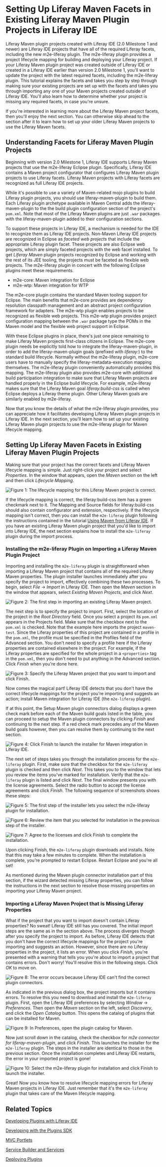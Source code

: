 # Setting Up Liferay Maven Facets in Existing Liferay Maven Plugin Projects in Liferay IDE [](id=setting-up-liferay-maven-facets-in-existing-liferay-maven-plugin-projects-i)

Liferay Maven plugin projects created with Liferay IDE (2.0 Milestone 1 and
newer) are Liferay IDE projects that have all of the required Liferay facets,
including the new m2e-liferay plugin. The m2e-liferay plugin provides a project
lifecycle mapping for building and deploying your Liferay project. If your
Liferay Maven plugin project was created outside of Liferay IDE or created in a
Liferay IDE earlier than version 2.0 Milestone 1, you'll want to update the
project with the latest required facets, including the m2e-liferay plugin. This
tutorial explains the facets and takes you step by step through making sure your
existing projects are set up with the facets and takes you through importing any
one of your Maven projects created outside of Liferay IDE. You'll also learn how
to determine whether your project is missing any required facets, in case you're
unsure. 

If you're interested in learning more about the Liferay Maven project facets,
then you'll enjoy the next section. You can otherwise skip ahead to the section
after it to learn how to set up your older Liferay Maven projects to use the
Liferay Maven facets. 

## Understanding Facets for Liferay Maven Plugin Projects [](id=understanding-facets-for-liferay-maven-plugin-projects)

Beginning with version 2.0 Milestone 1, Liferay IDE supports Liferay Maven
projects that use the m2e-liferay Eclipse plugin. Specifically, Liferay IDE
contains a Maven project configurator that configures Liferay Maven plugin
projects to use Liferay facets. Liferay Maven projects with Liferay facets are
recognized as full Liferay IDE projects. 

While it's possible to use a variety of Maven-related mojo plugins to build
Liferay plugin projects, you should use liferay-maven-plugin to build them. Each
Liferay plugin archetype available in Maven Central adds the
liferay-maven-plugin to the the build plugin configuration section of the
project's `pom.xml`. Note that most of the Liferay Maven plugins are just `.war`
packages with the liferay-maven-plugin added to their configuration sections. 

To support these projects in Liferay IDE, a mechanism is needed for the IDE to
recognize them as Liferay IDE projects. Non-Maven Liferay IDE projects are
recognized in Eclipse as *faceted web projects* that include the appropriate
Liferay plugin facet. These projects are also Eclipse web projects, which are
simply faceted projects with the web facet installed. To get *Liferay Maven*
plugin projects recognized by Eclipse and working with the rest of its JEE
tooling, the projects must be faceted as flexible web projects. The m2e-liferay
plugin in concert with the following Eclipse plugins meet these requirements. 

- m2e-core: Maven integration for Eclipse
- m2e-wtp: Maven integration for WTP

The m2e-core plugin contains the standard Maven tooling support for Eclipse. The
main benefits that m2e-core provides are dependency resolution classpath
management and an abstract project configuration framework for adapters. The
m2e-wtp plugin enables projects to be recognized as flexible web projects. This
m2e-wtp plugin provides project configuration mapping between the `.war` package
type the POMs in the Maven model and the flexible web project support in
Eclipse. 

With these Eclipse plugins in place, there's just one piece remaining to make
Liferay Maven projects first-class citizens in Eclipse. The m2e-core plugin
needs be explicitly told how to integrate the liferay-maven-plugin, in order to
add the liferay-maven-plugin goals (prefixed with *liferay:*) to the standard
build lifecycle. Normally without the m2e-liferay plugin, m2e-core users have to
manually specify the liferay-metadata-execution mapping themselves. The
m2e-liferay plugin conveniently automatically provides this mapping. The
m2e-liferay plugin also provides m2e-core with additional build participation
integration to make sure that Liferay Maven projects are handled properly in the
Eclipse build lifecycle. For example, m2e-liferay makes sure that the Liferay
Maven goal *liferay:build-css* is called when Eclipse deploys a Liferay theme
plugin. Other Liferay Maven goals are similarly enabled by m2e-liferay. 

Now that you know the details of what the m2e-liferay plugin provides, you can
appreciate how it facilitates developing Liferay Maven plugin projects in
Liferay IDE. In the next section, you'll learn how to set up your existing
Liferay Maven plugin projects to use the m2e-liferay plugin for Maven lifecycle
mapping. 

## Setting Up Liferay Maven Facets in Existing Liferay Maven Plugin Projects [](id=setting-up-liferay-maven-facets-in-existing-liferay-maven-plugin-projects)

Making sure that your project has the correct facets and Liferay Maven lifecycle
mapping is simple. Just right-click your project and select *Properties*. In the
window that appears, open the *Maven* section on the left and then click
*Lifecycle Mapping*. 

![Figure 1: The lifecycle mapping for this Liferay Maven project is correct.](../../images/maven-lifecycle-mapping-correct.png)

If the lifecycle mapping is correct, the liferay:build-css item has a green
checkmark next to it. The Mapping and Source fields for liferay:build-css should
also contain configurator and extension, respectively. If the lifecycle mapping
isn't correct, then you can install the `m2e-liferay` plugin following the
instructions contained in the tutorial
[Using Maven from Liferay IDE](/tutorials/-/knowledge_base/using-maven-from-liferay-ide). 
If you have an existing Liferay Maven plugin project that you'd like to import
into Liferay IDE, the next section explains how to install the `m2e-liferay`
plugin during the import process. 

### Installing the m2e-liferay Plugin on Importing a Liferay Maven Plugin Project [](id=installing-the-m2e-liferay-plugin-on-importing-a-liferay-maven-plugin-proje)

Importing and installing the `m2e-liferay` plugin is straightforward when
importing a Liferay Maven project that contains all of the required Liferay
Maven properties. The plugin installer launches immediately after you specify
the project to import, effectively combining these two processes. To begin,
select *File* &rarr; *Import* in Liferay IDE. Then open the *Maven* section in
the window that appears, select *Existing Maven Projects*, and click *Next*. 

![Figure 2: The first step in importing an existing Liferay Maven project.](../../images/maven-ide-import-01.png)

The next step is to specify the project to import. First, select the location of
the project in the *Root Directory* field. Once you select a project its
`pom.xml` appears in the Projects field. Make sure that the checkbox next to the
`pom.xml` is checked. Note that the example here imports the project
`maven-test`. Since the Liferay properties of this project are contained in a
profile in the `pom.xml`, the profile must be specified in the Profiles field of
the Advanced section. You don't need to specify a profile here if the Liferay
properties are contained elsewhere in the project. For example, if the Liferay
properties are specified for the whole project in a `<properties>` tag in the
`pom.xml`, then you don't need to put anything in the Advanced section. Click
*Finish* when you're done here. 

![Figure 3: Specify the Liferay Maven project that you want to import and click *Finish*.](../../images/maven-ide-import-02.png)

Now comes the magical part! Liferay IDE detects that you don't have the correct 
lifecycle mappings for the project you're importing and suggests an action; 
install Maven integration for Liferay IDE (the `m2e-liferay` plugin).

If at this point, the Setup Maven plugin connectors dialog displays a green
check mark before each of the Maven build goals listed in the table, you can
proceed to setup the Maven plugin connectors by clicking *Finish* and continuing
to the next step. If a red check mark precedes any of the Maven build goals
however, then you can resolve them by continuing to the next section. 

![Figure 4: Click *Finish* to launch the installer for Maven integration in Liferay IDE.](../../images/maven-ide-import-03.png)

The next set of steps takes you through the installation process for the
`m2e-liferay` plugin. First, make sure that the checkbox for the `m2e-liferay`
plugin is checked and then click *Next*. This takes you to the window that lets
you review the items you've marked for installation. Verify that the
`m2e-liferay` plugin is listed and click *Next*. The final window presents you
with the license agreements. Select the radio button to accept the license
agreements and click *Finish*. The following sequence of screenshots shows these
steps: 

![Figure 5: The first step of the installer lets you select the `m2e-liferay` plugin for installation.](../../images/maven-ide-m2e-install-01.png)

![Figure 6: Review the item that you selected for installation in the previous step of the installer.](../../images/maven-ide-m2e-install-02.png)

![Figure 7: Agree to the licenses and click *Finish* to complete the installation.](../../images/maven-ide-m2e-install-03.png)

Upon clicking Finish, the `m2e-liferay` plugin downloads and installs. Note that 
this may take a few minutes to complete. When the installation is complete, 
you're prompted to restart Eclipse. Restart Eclipse and you're all set! 

As mentioned during the Maven plugin connector installation part of this
section, if the wizard detected missing Liferay properties, you can follow the
instructions in the next section to resolve those missing properties on
importing your Liferay Maven project. 

### Importing a Liferay Maven Project that is Missing Liferay Properties [](id=importing-a-liferay-maven-project-that-is-missing-liferay-properties)

What if the project that you want to import doesn't contain Liferay properties? 
No sweat! Liferay IDE still has you covered. The initial import steps are the 
same as in the section above. The process diverges though after you specify the 
project to import. As before, Liferay IDE detects that you don't have the 
correct lifecycle mappings for the project you're importing and suggests an 
action. However, since there are no Liferay properties in the project, it lists 
an error. When you click *Finish*, you're presented with a warning that tells 
you you're about to import a project that contains errors. Don't worry! You'll 
resolve this in the following steps. Click *OK* to move on. 

![Figure 8: The error occurs because Liferay IDE can't find the correct plugin connectors.](../../images/maven-ide-no-props-01.png)

As indicated in the previous dialog box, the project imports but it contains
errors. To resolve this you need to download and install the `m2e-liferay`
plugin. First, open the Liferay IDE preferences by selecting *Window* &rarr;
*Preferences*. Then open the *Maven* section on the left, select *Discovery*,
and click the *Open Catalog* button. This opens the catalog of plugins that can
be installed for Maven. 

![Figure 9: In Preferences, open the plugin catalog for Maven.](../../images/maven-ide-no-props-02.png)

Now just scroll down in the catalog, check the checkbox for *m2e connector for
liferay-maven-plugin*, and click *Finish*. This launches the installer for the
`m2e-liferay` plugin. The steps in the installer are identical to those in the
previous section. Once the installation completes and Liferay IDE restarts, the
error in your imported project is gone!

![Figure 10: Select the `m2e-liferay` plugin for installation and click *Finish* to launch the installer.](../../images/maven-ide-no-props-03.png)

Great! Now you know how to resolve lifecycle mapping errors for Liferay Maven 
projects in Liferay IDE. Just remember that it's the `m2e-liferay` plugin that 
takes care of the Maven lifecycle mapping. 

## Related Topics [](id=related-topics)

[Developing Plugins with Liferay IDE](/tutorials/-/knowledge_base/liferay-ide)

[Developing with the Plugins SDK](/tutorials/-/knowledge_base/plugins-sdk)

[MVC Portlets](/tutorials/-/knowledge_base/developing-jsp-portlets-using-liferay-mvc)

[Service Builder and Services](/tutorials/-/knowledge_base/service-builder)

[Deploying Plugins](/tutorials/-/knowledge_base/deploying-plugins)
